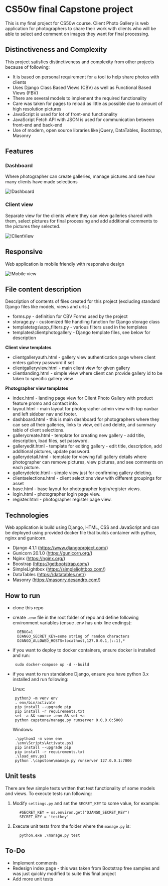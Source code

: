 # CS50w final Capstone project

This is my final project for CS50w course. Client Photo Gallery is web application for photographers to share their work with clients who will be able to select and comment on images they want for final processing.

## Distinctiveness and Complexity
This project satisfies distinctiveness and complexity from other projects because of following:

- It is based on personal requirement for a tool to help share photos with clients
- Uses Django Class Based Views (CBV) as well as Functional Based Views (FBV)
- There are several models to implement the required functionality
- Care was taken for pages to reload as little as possible due to amount of high resolution pictures
- JavaScript is used for lot of front-end functionality
- JavaScript Fetch API with JSON is used for communication between front-end and back-end
- Use of modern, open source libraries like jQuery, DataTables, Bootstrap, Masonry

## Features
### Dashboard
Where photographer can create galleries, manage pictures and see how many clients have made selections

![!Dashboard](images/2022-11-27-10-54-55.png)

### Client view
Separate view for the clients where they can view galleries shared with them, select pictures for final processing and add additional comments to the pictures they selected.

![!ClientView](images/2022-11-27-10-57-27.png)

## Responsive
Web application is mobile friendly with responsive design

![!Mobile view](images/2022-11-27-11-14-57.png)

## File content description
Description of contents of files created for this project (excluding standard Django files like models, views and urls.)

- forms.py - definition for CBV Forms used by the project
- storage.py - customized file handling function for Django storage class
- templatetags\app_filters.py - various filters used in the templates
- templates\clientphotogallery - Django template  files, see below for description

**Client view templates**

- clientgalleryauth.html - gallery view authentication page where client enters gallery password if set
- clientgalleryview.html - main client view for given gallery
- clientlanding.html - simple view where client can provide gallery id to be taken to specific gallery view

**Photographer view templates**

- index.html - landing page view for Client Photo Gallery with product feature promo and contact info.
- layout.html - main layout for photographer admin view with top navbar and left sidebar nav and footer.
- dashboard.html - this is main dashboard for photographers where they can see all their galleries, links to view, edit and delete, and summary table of client selections.
- gallerycreate.html - template for creating new gallery - add title, description, load files, set password.
- galleryedit.html - template for editing gallery - edit title, description, add additional pictures, update password.
- gallerydetail.html - template for viewing full gallery details where photographer can remove pictures, view pictures, and see comments on each picture.
- gallerydelete.html - simple view just for confirming gallery deleting.
- clientselections.html - client selections view with different groupings for asset
- base.html - base layout for photographer login/register views.
- login.html - photographer login page view.
- register.html - photographer register page view.

## Technologies
Web application is build using Django, HTML, CSS and JavaScript and can be deployed using provided docker file that builds container with python, nginx and gunicorn.

- Django 4.1.1 (https://www.djangoproject.com/)
- Gunicorn 20.1.0 (https://gunicorn.org/)
- Nginx (https://nginx.org/)
- Boostrap (https://getbootstrap.com/)
- SimpleLightbox (https://simplelightbox.com/)
- DataTables (https://datatables.net/)
- Masonry (https://masonry.desandro.com/)

## How to run
* clone this repo
* create `.env` file in the root folder of repo and define following environment variables (ensue .env has unix line endings):
        
        DEBUG=1
        DJANGO_SECRET_KEY=some string of random characters
        DJANGO_ALLOWED_HOSTS=localhost,127.0.0.1,[::1],*

* if you want to deploy to docker containers, ensure docker is installed and run:

       sudo docker-compose up -d --build

* if you want to run standalone Django, ensure you have python 3.x installed and run following:
       
  Linux:

       python3 -m venv env
       . env/bin/activate
       pip install --upgrade pip
       pip install -r requirements.txt
       set -a && source .env && set +a
       python capstone/manage.py runserver 0.0.0.0:5000

  Windows:

       .\python3 -m venv env
       .\env\Scripts\Activate.ps1
       pip install --upgrade pip
       pip install -r requirements.txt
       .\load_env.ps1   
       python .\capstone\manage.py runserver 127.0.0.1:7000 

## Unit tests

There are few simple tests written that test functionality of some models and views. To execute tests run following:

1. Modify `settings.py` and set the `SECRET_KEY` to some value, for example:

          #SECRET_KEY = os.environ.get("DJANGO_SECRET_KEY")
          SECRET_KEY = 'testkey'

2. Execute unit tests from the folder where the `manage.py` is:

          python.exe .\manage.py test

## To-Do

- Implement comments
- Redesign index page - this was taken from Bootstrap free samples and was just quickly modified to suite this final project
- Add more unit tests

